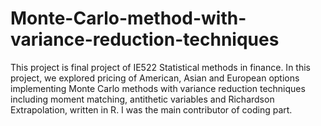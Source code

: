 # Monte-Carlo-method-with-variance-reduction-techniques

This project is final project of IE522 Statistical methods in finance. In this project, we explored pricing of American, Asian and European options implementing Monte Carlo methods with variance reduction techniques including moment matching, antithetic variables and Richardson Extrapolation, written in R. I was the main contributor of coding part.
